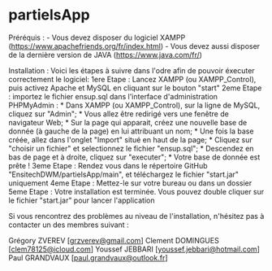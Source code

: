 # partielsApp

Préréquis : 
	- Vous devez disposer du logiciel XAMPP (https://www.apachefriends.org/fr/index.html)
	- Vous devez aussi disposer de la dernière version de JAVA (https://www.java.com/fr/)


Installation :
Voici les étapes à suivre dans l'odre afin de pouvoir éxecuter correctement le logiciel:
1ere Etape : Lancez XAMPP (ou XAMPP_Control), puis activez Apache et MySQL en cliquant sur le bouton "start"
2eme Etape : importez le fichier ensup.sql dans l'interface d'administration PHPMyAdmin :
		* Dans XAMPP (ou XAMPP_Control), sur la ligne de MySQL, cliquez sur "Admin";
		* Vous allez être redirigé vers une fenêtre de navigateur Web;
		* Sur la page qui apparait, créez une nouvelle base de donnée (à gauche de la page) en lui attribuant un nom;
		* Une fois la base créée, allez dans l'onglet "Import" situé en haut de la page;
		* Cliquez sur "choisir un fichier" et selectionnez le fichier "ensup.sql";
		* Descendez en bas de page et à droite, cliquez sur "executer";
		* Votre base de donnée est prête !
3eme Etape : Rendez vous dans le répertoire GitHub "EnsitechDWM/partielsApp/main", et téléchargez le fichier "start.jar" uniquement
4eme Etape : Mettez-le sur votre bureau ou dans un dossier
5eme Etape : Votre installation est terminée. Vous pouvez double cliquer sur le fichier "start.jar" pour lancer l'application


Si vous rencontrez des problèmes au niveau de l'installation, n'hésitez pas à contacter un des membres suivant :

Grégory ZVEREV [grzverev@gmail.com]
Clement DOMINGUES [clem78125@icloud.com]
Youssef JEBBARI [youssef.jebbari@hotmail.com]
Paul GRANDVAUX [paul.grandvaux@outlook.fr]
